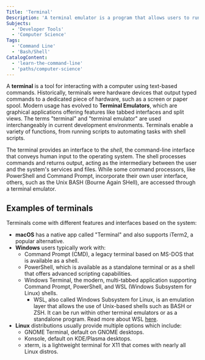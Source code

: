 ```yaml
---
Title: 'Terminal'
Description: 'A terminal emulator is a program that allows users to run commands that are processed by the computer.'
Subjects:
  - 'Developer Tools'
  - 'Computer Science'
Tags:
  - 'Command Line'
  - 'Bash/Shell'
CatalogContent:
  - 'learn-the-command-line'
  - 'paths/computer-science'
---
```


A **terminal** is a tool for interacting with a computer using text-based commands. Historically, terminals were hardware devices that output typed commands to a dedicated piece of hardware, such as a screen or paper spool. Modern usage has evolved to **Terminal Emulators**, which are graphical applications offering features like tabbed interfaces and split views. The terms "terminal" and "terminal emulator" are used interchangeably in current development environments. Terminals enable a variety of functions, from running scripts to automating tasks with shell scripts.

The terminal provides an interface to the _shell_, the command-line interface that conveys human input to the operating system. The shell processes commands and returns output, acting as the intermediary between the user and the system's services and files. While some command processors, like PowerShell and Command Prompt, incorporate their own user interface, others, such as the Unix BASH (Bourne Again SHell), are accessed through a terminal emulator.


## Examples of terminals

Terminals come with different features and interfaces based on the system:

- **macOS** has a native app called "Terminal" and also supports iTerm2, a popular alternative.
- **Windows** users typically work with:
  - Command Prompt (CMD), a legacy terminal based on MS-DOS that is available as a shell.
  - PowerShell, which is available as a standalone terminal or as a shell that offers advanced scripting capabilities.
  - Windows Terminal, the modern, multi-tabbed application supporting Command Prompt, PowerShell, and WSL (Windows Subsystem for Linux) shells.
    - WSL, also called Windows Subsystem for Linux, is an emulation layer that allows the use of Unix-based shells such as BASH or ZSH. It can be run within other terminal emulators or as a standalone program. Read more about WSL [here](https://learn.microsoft.com/en-us/windows/wsl/about).
- **Linux** distributions usually provide multiple options which include:
  - GNOME Terminal, default on GNOME desktops.
  - Konsole, default on KDE/Plasma desktops.
  - xterm, is a lightweight terminal for X11 that comes with nearly all Linux distros.
